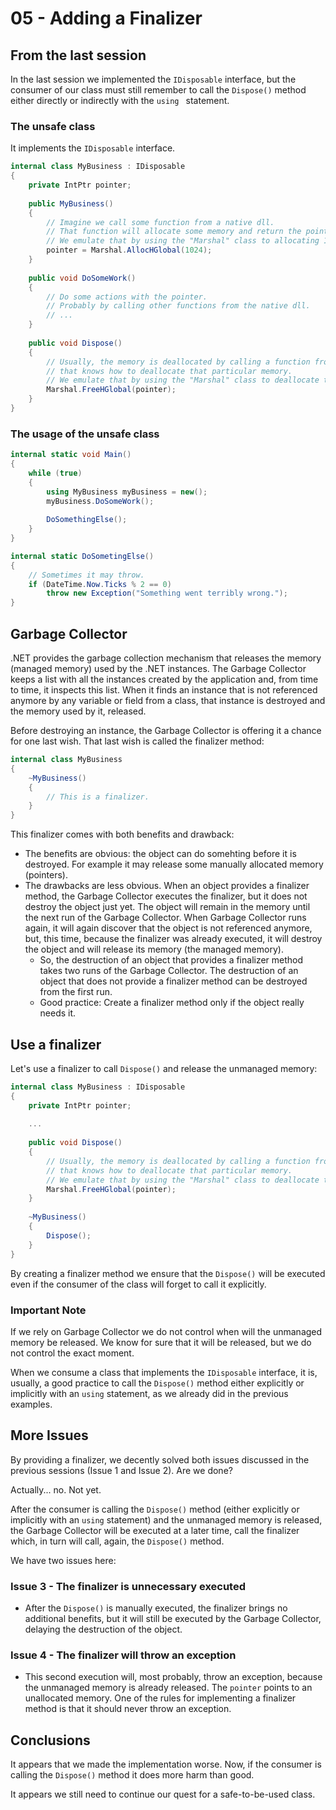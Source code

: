 # 05 - Adding a Finalizer

## From the last session

In the last session we implemented the `IDisposable` interface, but the consumer of our class must still remember to call the `Dispose()` method either directly or indirectly with the `using ` statement.

### The unsafe class

It implements the `IDisposable` interface.

```csharp
internal class MyBusiness : IDisposable
{
    private IntPtr pointer;
    
    public MyBusiness()
    {
        // Imagine we call some function from a native dll.
        // That function will allocate some memory and return the pointer.
        // We emulate that by using the "Marshal" class to allocating 1 KB of memory.
        pointer = Marshal.AllocHGlobal(1024);
    }
    
    public void DoSomeWork()
    {
        // Do some actions with the pointer.
        // Probably by calling other functions from the native dll.
        // ...
    }
    
    public void Dispose()
    {
        // Usually, the memory is deallocated by calling a function from the initial native dll,
        // that knows how to deallocate that particular memory.
        // We emulate that by using the "Marshal" class to deallocate the 1 KB of memory.
        Marshal.FreeHGlobal(pointer);
    }
}
```

### The usage of the unsafe class

```csharp
internal static void Main()
{
    while (true)
    {
        using MyBusiness myBusiness = new();
        myBusiness.DoSomeWork();
        
        DoSomethingElse();
    }
}

internal static DoSometingElse()
{
    // Sometimes it may throw.    
    if (DateTime.Now.Ticks % 2 == 0)
        throw new Exception("Something went terribly wrong.");
}
```

## Garbage Collector

.NET provides the garbage collection mechanism that releases the memory (managed memory) used by the .NET instances. The Garbage Collector keeps a list with all the instances created by the application and, from time to time, it inspects this list. When it finds an instance that is not referenced anymore by any variable or field from a class, that instance is destroyed and the memory used by it, released.

Before destroying an instance, the Garbage Collector is offering it a chance for one last wish. That last wish is called the finalizer method:

```csharp
internal class MyBusiness
{
    ~MyBusiness()
    {
        // This is a finalizer.
    }
}
```

This finalizer comes with both benefits and drawback:

- The benefits are obvious: the object can do somehting before it is destroyed. For example it may release some manually allocated memory (pointers).
- The drawbacks are less obvious. When an object provides a finalizer method, the Garbage Collector executes the finalizer, but it does not destroy the object just yet. The object will remain in the memory until the next run of the Garbage Collector. When Garbage Collector runs again, it will again discover that the object is not referenced anymore, but, this time, because the finalizer was already executed, it will destroy the object and will release its memory (the managed memory).
  - So, the destruction of an object that provides a finalizer method takes two runs of the Garbage Collector. The destruction of an object that does not provide a finalizer method can be destroyed from the first run.
  - Good practice: Create a finalizer method only if the object really needs it.

## Use a finalizer

Let's use a finalizer to call `Dispose()` and release the unmanaged memory:

```csharp
internal class MyBusiness : IDisposable
{
    private IntPtr pointer;
    
    ...
    
    public void Dispose()
    {
        // Usually, the memory is deallocated by calling a function from the initial native dll,
        // that knows how to deallocate that particular memory.
        // We emulate that by using the "Marshal" class to deallocate the 1 KB of memory.
        Marshal.FreeHGlobal(pointer);
    }
    
    ~MyBusiness()
    {
        Dispose();
    }
}
```

By creating a finalizer method we ensure that the `Dispose()` will be executed even if the consumer of the class will forget to call it explicitly.

### Important Note

If we rely on Garbage Collector we do not control when will the unmanaged memory be released. We know for sure that it will be released, but we do not control the exact moment.

When we consume a class that implements the `IDisposable` interface, it is, usually, a good practice to call the `Dispose()` method either explicitly or implicitly with an `using` statement, as we already did in the previous examples.

## More Issues

By providing a finalizer, we decently solved both issues discussed in the previous sessions (Issue 1 and Issue 2). Are we done?

Actually... no. Not yet.

After the consumer is calling the `Dispose()` method (either explicitly or implicitly with an `using` statement) and the unmanaged memory is released, the Garbage Collector will be executed at a later time, call the finalizer which, in turn will call, again, the `Dispose()` method.

We have two issues here:

### Issue 3 - The finalizer is unnecessary executed

- After the `Dispose()` is manually executed, the finalizer brings no additional benefits, but it will still be executed by the Garbage Collector, delaying the destruction of the object.

### Issue 4 - The finalizer will throw an exception

- This second execution will, most probably, throw an exception, because the unmanaged memory is already released. The `pointer` points to an unallocated memory. One of the rules for implementing a finalizer method is that it should never throw an exception.

## Conclusions

It appears that we made the implementation worse. Now, if the consumer is calling the `Dispose()` method it does more harm than good.

It appears we still need to continue our quest for a safe-to-be-used class.